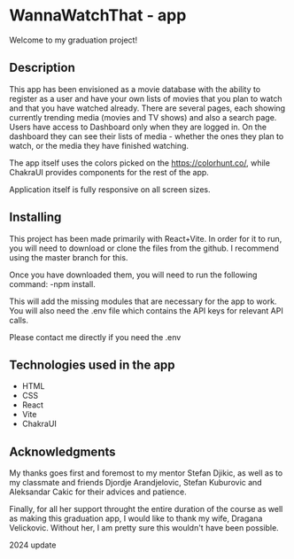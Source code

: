 # WannaWatchThat - app

Welcome to my graduation project!

## Description

This app has been envisioned as a movie database with the ability to register as a user and have your own lists of movies that you plan to watch and that you have watched already. There are several pages, each showing currently trending media (movies and TV shows) and also a search page. Users have access to Dashboard only when they are logged in. On the dashboard they can see their lists of media - whether the ones they plan to watch, or the media they have finished watching.

The app itself uses the colors picked on the https://colorhunt.co/, while ChakraUI provides components for the rest of the app.

Application itself is fully responsive on all screen sizes.

## Installing

This project has been made primarily with React+Vite. In order for it to run, you will need to download or clone the files from the github. I recommend using the master branch for this.

Once you have downloaded them, you will need to run the following command:
-npm install.

This will add the missing modules that are necessary for the app to work.
You will also need the .env file which contains the API keys for relevant API calls.

Please contact me directly if you need the .env

## Technologies used in the app

- HTML
- CSS
- React
- Vite
- ChakraUI

## Acknowledgments

My thanks goes first and foremost to my mentor Stefan Djikic, as well as to my classmate and friends Djordje Arandjelovic, Stefan Kuburovic and Aleksandar Cakic for their advices and patience.

Finally, for all her support throught the entire duration of the course as well as making this graduation app, I would like to thank my wife, Dragana Velickovic. Without her, I am pretty sure this wouldn't have been possible.

2024 update